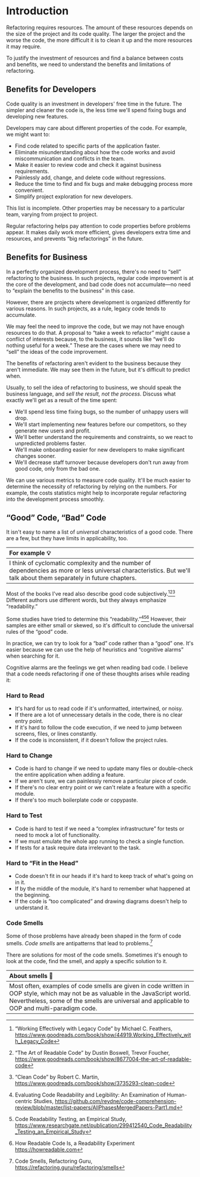 # Introduction

Refactoring requires resources. The amount of these resources depends on the size of the project and its code quality. The larger the project and the worse the code, the more difficult it is to clean it up and the more resources it may require.

To justify the investment of resources and find a balance between costs and benefits, we need to understand the benefits and limitations of refactoring.

## Benefits for Developers

Code quality is an investment in developers' free time in the future. The simpler and cleaner the code is, the less time we'll spend fixing bugs and developing new features.

Developers may care about different properties of the code. For example, we might want to:

- Find code related to specific parts of the application faster.
- Eliminate misunderstanding about how the code works and avoid miscommunication and conflicts in the team.
- Make it easier to review code and check it against business requirements.
- Painlessly add, change, and delete code without regressions.
- Reduce the time to find and fix bugs and make debugging process more convenient.
- Simplify project exploration for new developers.

This list is incomplete. Other properties may be necessary to a particular team, varying from project to project.

Regular refactoring helps pay attention to code properties before problems appear. It makes daily work more efficient, gives developers extra time and resources, and prevents “big refactorings” in the future.

## Benefits for Business

In a perfectly organized development process, there's no need to “sell” refactoring to the business. In such projects, regular code improvement is at the core of the development, and bad code does not accumulate—no need to “explain the benefits to the business” in this case.

However, there are projects where development is organized differently for various reasons. In such projects, as a rule, legacy code tends to accumulate.

We may feel the need to improve the code, but we may not have enough resources to do that. A proposal to “take a week to refactor” might cause a conflict of interests because, to the business, it sounds like “we'll do nothing useful for a week.” These are the cases where we may need to “sell” the ideas of the code improvement.

The benefits of refactoring aren't evident to the business because they aren't immediate. We may see them in the future, but it's difficult to predict when.

Usually, to sell the idea of refactoring to business, we should speak the business language, and _sell the result, not the process_. Discuss what exactly we'll get as a result of the time spent:

- We'll spend less time fixing bugs, so the number of unhappy users will drop.
- We'll start implementing new features before our competitors, so they generate new users and profit.
- We'll better understand the requirements and constraints, so we react to unpredicted problems faster.
- We'll make onboarding easier for new developers to make significant changes sooner.
- We'll decrease staff turnover because developers don't run away from good code, only from the bad one.

We can use various metrics to measure code quality. It'll be much easier to determine the necessity of refactoring by relying on the numbers. For example, the costs statistics might help to incorporate regular refactoring into the development process smoothly.

## “Good” Code, “Bad” Code

It isn't easy to name a list of _universal_ characteristics of a good code. There are a few, but they have limits in applicability, too.

| For example 💡                                                                                                                                                      |
| :------------------------------------------------------------------------------------------------------------------------------------------------------------------ |
| I think of cyclomatic complexity and the number of dependencies as more or less universal characteristics. But we'll talk about them separately in future chapters. |

Most of the books I've read also describe good code subjectively.[^workingeffectively][^readablecode][^cleancode] Different authors use different words, but they always emphasize “readability.”

Some studies have tried to determine this “readability.”[^evaluatingstudies][^readability][^howreadable] However, their samples are either small or skewed, so it's difficult to conclude the universal rules of the “good” code.

In practice, we can try to look for a “bad” code rather than a “good” one. It's easier because we can use the help of heuristics and “cognitive alarms” when searching for it.

Cognitive alarms are the feelings we get when reading bad code. I believe that a code needs refactoring if one of these thoughts arises while reading it:

### Hard to Read

- It's hard for us to read code if it's unformatted, intertwined, or noisy.
- If there are a lot of unnecessary details in the code, there is no clear entry point.
- If it's hard to follow the code execution, if we need to jump between screens, files, or lines constantly.
- If the code is inconsistent, if it doesn't follow the project rules.

### Hard to Change

- Code is hard to change if we need to update many files or double-check the entire application when adding a feature.
- If we aren't sure, we can painlessly remove a particular piece of code.
- If there's no clear entry point or we can't relate a feature with a specific module.
- If there's too much boilerplate code or copypaste.

### Hard to Test

- Code is hard to test if we need a “complex infrastructure” for tests or need to mock a lot of functionality.
- If we must emulate the whole app running to check a single function.
- If tests for a task require data irrelevant to the task.

### Hard to “Fit in the Head”

- Code doesn't fit in our heads if it's hard to keep track of what's going on in it.
- If by the middle of the module, it's hard to remember what happened at the beginning.
- If the code is “too complicated” and drawing diagrams doesn't help to understand it.

### Code Smells

Some of those problems have already been shaped in the form of code smells. _Code smells_ are antipatterns that lead to problems.[^smells]

There are solutions for most of the code smells. Sometimes it's enough to look at the code, find the smell, and apply a specific solution to it.

| About smells 🦨                                                                                                                                                                                                                 |
| :------------------------------------------------------------------------------------------------------------------------------------------------------------------------------------------------------------------------------ |
| Most often, examples of code smells are given in code written in OOP style, which may not be as valuable in the JavaScript world. Nevertheless, some of the smells are universal and applicable to OOP and multi-paradigm code. |

[^workingeffectively]: “Working Effectively with Legacy Code” by Michael C. Feathers, https://www.goodreads.com/book/show/44919.Working_Effectively_with_Legacy_Code
[^readablecode]: “The Art of Readable Code” by Dustin Boswell, Trevor Foucher, https://www.goodreads.com/book/show/8677004-the-art-of-readable-code
[^cleancode]: “Clean Code” by Robert C. Martin, https://www.goodreads.com/book/show/3735293-clean-code
[^evaluatingstudies]: Evaluating Code Readability and Legibility: An Examination of Human-centric Studies, https://github.com/reydne/code-comprehension-review/blob/master/list-papers/AllPhasesMergedPapers-Part1.md
[^readability]: Code Readability Testing, an Empirical Study, https://www.researchgate.net/publication/299412540_Code_Readability_Testing_an_Empirical_Study
[^howreadable]: How Readable Code Is, a Readability Experiment https://howreadable.com
[^smells]: Code Smells, Refactoring Guru, https://refactoring.guru/refactoring/smells

